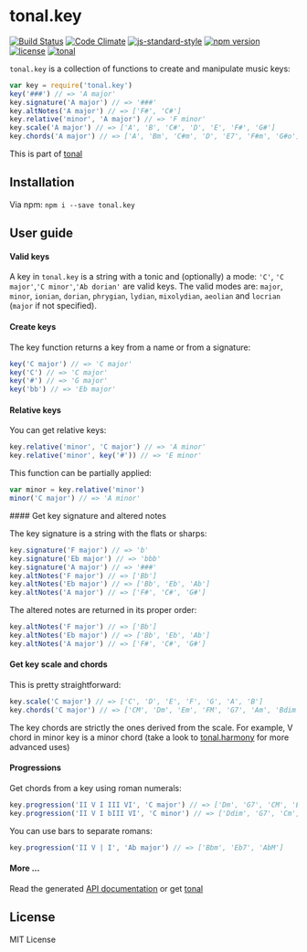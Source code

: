 # tonal.key

[![Build Status](https://travis-ci.org/danigb/tonal.svg?branch=master)](https://travis-ci.org/danigb/tonal.key)
[![Code Climate](https://codeclimate.com/github/danigb/tonal.key/badges/gpa.svg)](https://codeclimate.com/github/danigb/tonal.key)
[![js-standard-style](https://img.shields.io/badge/code%20style-standard-brightgreen.svg?style=flat)](https://github.com/feross/standard)
[![npm version](https://img.shields.io/npm/v/tonal.key.svg)](https://www.npmjs.com/package/tonal.key)
[![license](https://img.shields.io/npm/l/tonal.key.svg)](https://www.npmjs.com/package/tonal.key)
[![tonal](https://img.shields.io/badge/lib-tonal-yellow.svg)](https://www.npmjs.com/package/tonal)

`tonal.key` is a collection of functions to create and manipulate music keys:

```js
var key = require('tonal.key')
key('###') // => 'A major'
key.signature('A major') // => '###'
key.altNotes('A major') // => ['F#', 'C#']
key.relative('minor', 'A major') // => 'F minor'
key.scale('A major') // => ['A', 'B', 'C#', 'D', 'E', 'F#', 'G#']
key.chords('A major') // => ['A', 'Bm', 'C#m', 'D', 'E7', 'F#m', 'G#o']
```

This is part of [tonal](https://www.npmjs.com/package/tonal)

## Installation

Via npm: `npm i --save tonal.key`

## User guide

#### Valid keys

A key in `tonal.key` is a string with a tonic and (optionally) a mode: `'C'`, `'C major'`,`'C minor'`,`'Ab dorian'` are valid keys. The valid modes are: `major`, `minor`, `ionian`, `dorian`, `phrygian`, `lydian`, `mixolydian`, `aeolian` and `locrian` (`major` if not specified).

#### Create keys

The key function returns a key from a name or from a signature:

```js
key('C major') // => 'C major'
key('C') // => 'C major'
key('#') // => 'G major'
key('bb') // => 'Eb major'
```

#### Relative keys

You can get relative keys:

```js
key.relative('minor', 'C major') // => 'A minor'
key.relative('minor', key('#')) // => 'E minor'
```

This function can be partially applied:

```js
var minor = key.relative('minor')
minor('C major') // => 'A minor'
```

#### Get key signature and altered notes

The key signature is a string with the flats or sharps:

```js
key.signature('F major') // => 'b'
key.signature('Eb major') // => 'bbb'
key.signature('A major') // => '###'
key.altNotes('F major') // => ['Bb']
key.altNotes('Eb major') // => ['Bb', 'Eb', 'Ab']
key.altNotes('A major') // => ['F#', 'C#', 'G#']
```

The altered notes are returned in its proper order:

```js
key.altNotes('F major') // => ['Bb']
key.altNotes('Eb major') // => ['Bb', 'Eb', 'Ab']
key.altNotes('A major') // => ['F#', 'C#', 'G#']
```

#### Get key scale and chords

This is pretty straightforward:

```js
key.scale('C major') // => ['C', 'D', 'E', 'F', 'G', 'A', 'B']
key.chords('C major') // => ['CM', 'Dm', 'Em', 'FM', 'G7', 'Am', 'Bdim']
```

The key chords are strictly the ones derived from the scale. For example, V chord in minor key is a minor chord (take a look to [tonal.harmony]() for more advanced uses)

#### Progressions

Get chords from a key using roman numerals:

```js
key.progression('II V I III VI', 'C major') // => ['Dm', 'G7', 'CM', 'E', 'F']
key.progression('II V I bIII VI', 'C minor') // => ['Ddim', 'G7', 'Cm', 'Eb', 'Fm']
```

You can use bars to separate romans:

```js
key.progression('II V | I', 'Ab major') // => ['Bbm', 'Eb7', 'AbM']
```

#### More ...

Read the generated [API documentation](https://github.com/danigb/tonal.key/blob/master/API.md)
or get [tonal](https://www.npmjs.com/package/tonal)

## License

MIT License
